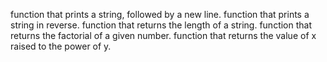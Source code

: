 function that prints a string, followed by a new line.
function that prints a string in reverse.
function that returns the length of a string.
 function that returns the factorial of a given number.
 function that returns the value of x raised to the power of y.